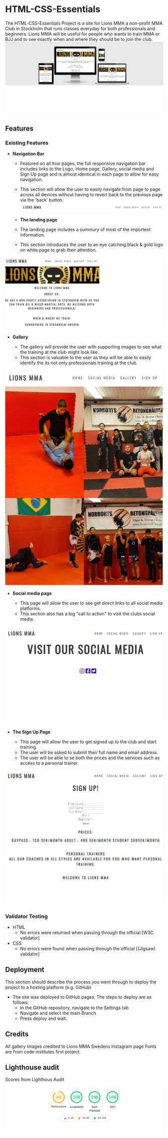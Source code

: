 # HTML-CSS-Essentials
The HTML-CSS-Essentials Project is a site for Lions MMA a non-profit MMA Club in Stockholm that runs classes everyday for both  professionals and beginners.
Lions MMA will be useful for people who wants to train MMA or BJJ and to see exactly when and where they should be to join the club.
![Responsice Mockup](https://github.com/EddibN/HTML-CSS-Essentials/blob/main/assets/images/readme/resposive-design.png) 
## Features 

### Existing Features

- __Navigation Bar__

  - Featured on all four pages, the full responsive navigation bar includes links to the Logo, Home page, Gallery, social media and Sign Up page and is almost identical in each page to allow for easy navigation.
  - This section will allow the user to easily navigate from page to page across all devices without having to revert back to the previous page via the ‘back’ button. 
  ![Nav Bar](https://github.com/EddibN/HTML-CSS-Essentials/blob/main/assets/images/readme/nav-bar.png)

  - __The landing page__

  - The landing page includes a summury of most of the importent information. 
  - This section introduces the user to an eye catching black & gold logo on white page to grab their attention.

![Landing Page](https://github.com/EddibN/HTML-CSS-Essentials/blob/main/assets/images/readme/landing-page.png)

- __Gallery__

  - The gallery will provide the user with supporting images to see what the training at the club might look like. 
  - This section is valuable to the user as they will be able to easily identify the its not only professionals training at the club.

![Gallery](https://github.com/EddibN/HTML-CSS-Essentials/blob/main/assets/images/readme/gallery.png)

- __Social media page__

  - This page will allow the user to see get direct links to all social media platforms. 
  - This section also has a big "call to action" to visit the clubs social media. 

![Social Media](https://github.com/EddibN/HTML-CSS-Essentials/blob/main/assets/images/readme/social-media-page.png)

- __The Sign Up Page__

  - This page will allow the user to get signed up to the club and start training. 
  - The user will be asked to submit their full name and email address.
  - The user will be able to se both the prices and the services such as access to a personal trainer.

![Sign Up](https://github.com/EddibN/HTML-CSS-Essentials/blob/main/assets/images/readme/sign-up-page.png)

### Validator Testing 

- HTML
  - No errors were returned when passing through the official [W3C validator]
- CSS
  - No errors were found when passing through the official [(Jigsaw) validator]

## Deployment

This section should describe the process you went through to deploy the project to a hosting platform (e.g. GitHub) 

- The site was deployed to GitHub pages. The steps to deploy are as follows: 
  - In the GitHub repository, navigate to the Settings tab 
  - Navigate and select the main Branch
  - Press deploy and wait.

  
## Credits 

All gallery images credited to Lions MMA Swedens Instagram page
Fonts are from code institutes first project.

## Lighthouse audit

Scores from Lighthous Audit

![Lighthouse audit](https://github.com/EddibN/HTML-CSS-Essentials/blob/main/assets/images/readme/lighthouse.png)